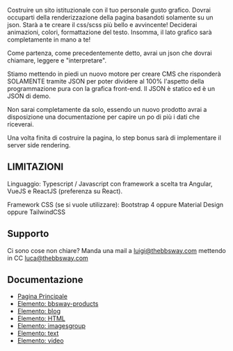 Costruire un sito istituzionale con il tuo personale gusto grafico. Dovrai occuparti della renderizzazione della pagina basandoti solamente su un json. Starà a te creare il css/scss più bello e avvincente! Deciderai animazioni, colori, formattazione del testo. Insomma, il lato grafico sarà completamente in mano a te!

Come partenza, come precedentemente detto, avrai un json che dovrai chiamare, leggere e "interpretare".

Stiamo mettendo in piedi un nuovo motore per creare CMS che risponderà SOLAMENTE tramite JSON per poter dividere al 100% l'aspetto della programmazione pura con la grafica front-end. Il JSON è statico ed è un JSON di demo.

Non sarai completamente da solo, essendo un nuovo prodotto avrai a disposizione una documentazione per capire un po di più i dati che riceverai.

Una volta finita di costruire la pagina, lo step bonus sarà di implementare il server side rendering.

## LIMITAZIONI
Linguaggio: Typescript / Javascript con framework a scelta tra Angular, VueJS e ReactJS (preferenza su React).

Framework CSS (se si vuole utilizzare): Bootstrap 4 oppure Material Design oppure TailwindCSS

## Supporto
Ci sono cose non chiare? Manda una mail a [luigi@thebbsway.com](mailto:luigi@thebbsway.com) mettendo in CC [luca@thebbsway.com](mailto:luca@thebbsway.com)

## Documentazione
* [Pagina Principale](https://github.com/The-BB-s-Way/frontend-tests/wiki/Documentazione)
* [Elemento: bbsway-products](https://github.com/The-BB-s-Way/frontend-tests/wiki/Elemento---bbsway-products)
* [Elemento: blog](https://github.com/The-BB-s-Way/frontend-tests/wiki/Elemento---blog)
* [Elemento: HTML](https://github.com/The-BB-s-Way/frontend-tests/wiki/Elemento---HTML)
* [Elemento: imagesgroup](https://github.com/The-BB-s-Way/frontend-tests/wiki/Elemento---imagesgroup)
* [Elemento: text](https://github.com/The-BB-s-Way/frontend-tests/wiki/Elemento---text)
* [Elemento: video](https://github.com/The-BB-s-Way/frontend-tests/wiki/Elemento---Video)
